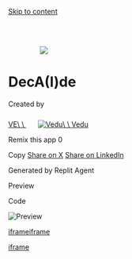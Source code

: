 [Skip to content](https://replit.com/@Vedu/DecAIde#main-content)

![](data:image/svg+xml,%3csvg%20xmlns=%27http://www.w3.org/2000/svg%27%20version=%271.1%27%20width=%2764%27%20height=%2764%27/%3e)![](https://replit.com/@Vedu/format=auto/https://storage.googleapis.com/replit/images/1747589144603_a31c9c868a0d900a12b5d78afab528a6.png)

# DecA(I)de

Created by

[VE\\
\\
![](data:image/svg+xml,%3csvg%20xmlns=%27http://www.w3.org/2000/svg%27%20version=%271.1%27%20width=%2724%27%20height=%2724%27/%3e)![Vedu](https://www.gravatar.com/avatar/61f3022bb077965ba6508ea3330f3567?d=blank&s=256)\\
\\
Vedu](https://replit.com/@Vedu)

Remix this app
0

Copy
[Share on X](https://twitter.com/intent/tweet?text=Check+out+what+I+built+on+Replit%21&url=https%3A%2F%2Freplit.com%2F%40Vedu%2FDecAIde) [Share on LinkedIn](https://linkedin.com/sharing/share-offsite?text=Check+out+what+I+built+on+Replit%21&url=https%3A%2F%2Freplit.com%2F%40Vedu%2FDecAIde)

Generated by Replit Agent

Preview

Code

![Preview](https://replit.com/_next/image?url=https%3A%2F%2Fstorage.googleapis.com%2Freplit%2Fimages%2F1747589165450_f11cacd09e5d119692a3f1b871d1b1cb.png&w=3840&q=75)

[iframe](https://js.stripe.com/v3/controller-with-preconnect-c2301b7e75f93c35a2f58ccd19e2c733.html#__shared_params__[version]=acacia&apiKey=pk_live_515YpNsJAmnYVOvfnsBqRdATWS6SzbNAslOz1z2tujdKuvRMDAwWMeFXp6dJL1YKRrQjB0WAp0UDGwlFYL7hxw7Fc00QkfxBFsL&apiVersion=2025-01-27.acacia&stripeJsId=f673c86a-f458-49e7-93cd-c56c2b8ff598&firstStripeInstanceCreatedLatency=23&controllerCount=1&isCheckout=false&stripeJsLoadTime=1748469741382&manualBrowserDeprecationRollout=false&mids[guid]=NA&mids[muid]=NA&mids[sid]=NA&referrer=https%3A%2F%2Freplit.com%2F%40Vedu%2FDecAIde%23client%2Fsrc%2Fpages%2Fpractice-tests.tsx&controllerId=__privateStripeController8721)[iframe](https://td.doubleclick.net/td/rul/11411994397?random=1748469742151&cv=11&fst=1748469742151&fmt=3&bg=ffffff&guid=ON&async=1&gtm=45be55r1v9171242957za200&gcd=13l3l3l3l1l1&dma=0&tag_exp=101509157~103116026~103130498~103130500~103200004~103211513~103233427~103252644~103252646~104481633~104481635&u_w=1280&u_h=1024&url=https%3A%2F%2Freplit.com%2F%40Vedu%2FDecAIde&_ng=1&hn=www.googleadservices.com&frm=0&tiba=DecA(I)de%20-%20Replit&npa=0&pscdl=noapi&auid=839958005.1748469742&fledge=1&data=event%3Dgtag.config)

[iframe](https://www.google.com/recaptcha/enterprise/anchor?ar=1&k=6LdqhwwoAAAAAFPdw8jCuvY3PaHQItGj3RzOS4fW&co=aHR0cHM6Ly9yZXBsaXQuY29tOjQ0Mw..&hl=en&v=GUGrl5YkSwqiWrzO3ShIKDlu&size=invisible&cb=vu61zx53jx9z)